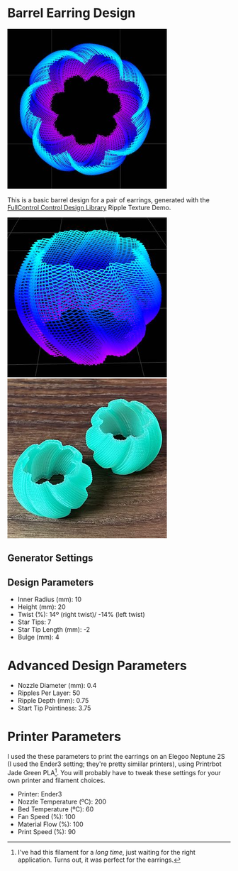 # Barrel Earring Design

![Earring from the top](images/earring_top_down.jpg)

This is a basic barrel design for a pair of earrings, generated with the [FullControl Control Design Library](https://fullcontrol.xyz/#/models) Ripple Texture Demo.

![Perspective view of the earring design](images/earring_perspective.jpg)
![Printed copies of the earrings](images/earrings_printed.jpg)

## Generator Settings

## Design Parameters

- Inner Radius (mm): 10
- Height (mm): 20
- Twist (%): 14º (right twist)/ -14% (left twist)
- Star Tips: 7
- Star Tip Length (mm): -2
- Bulge (mm): 4

# Advanced Design Parameters

- Nozzle Diameter (mm): 0.4
- Ripples Per Layer: 50
- Ripple Depth (mm): 0.75
- Start Tip Pointiness: 3.75

# Printer Parameters

I used the these parameters to print the earrings on an Elegoo Neptune 2S (I used the Ender3 setting; they're pretty simiilar printers), using Printrbot Jade Green PLA[^1]. You will probably have to tweak these settings for your own printer and filament choices.

- Printer: Ender3 
- Nozzle Temperature (ºC): 200
- Bed Temperature (ºC): 60
- Fan Speed (%): 100
- Material Flow (%): 100
- Print Speed (%): 90

[^1]: I've had this filament for a _long time_, just waiting for the right application. Turns out, it was perfect for the earrings.